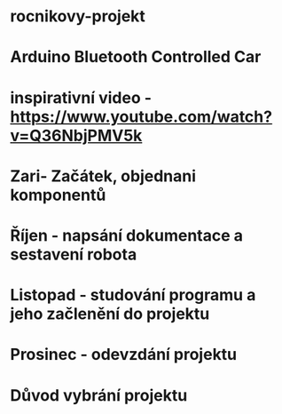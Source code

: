 # rocnikovy-projekt
# Arduino Bluetooth Controlled Car
# inspirativní video - https://www.youtube.com/watch?v=Q36NbjPMV5k

# Zari- Začátek, objednani komponentů
# Říjen - napsání dokumentace a sestavení robota
# Listopad - studování programu a jeho začlenění do projektu
# Prosinec - odevzdání projektu

# Důvod vybrání projektu
  
